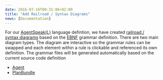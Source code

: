 ```yaml
---
date: 2016-07-16T00:31:06+02:00
title: "Add Railroad / Syntax Diagrams"
news: [Documentation]
---
```

For our [AgentSpeak(L)](../framework/agentspeak) language defintion, we have created [railroad / syntax diagrams](https://en.wikipedia.org/wiki/Syntax_diagram) based on the [EBNF](https://en.wikipedia.org/wiki/Extended_Backus%E2%80%93Naur_Form) grammar definition. <!--more--> There are two main diagram types. The diagram are interactive so the grammar rules can be swapped and each element within a rule is clickable and referenced its own definition. The grammar files will be generated automatically based on the current source code definition

* [Agent](http://lightjason.github.io/AgentSpeak/rrd-output/html/org/lightjason/agentspeak/grammar/Agent.g4/index.htm)
* [PlanBundle](http://lightjason.github.io/AgentSpeak/rrd-output/html/org/lightjason/agentspeak/grammar/PlanBundle.g4/index.htm)

